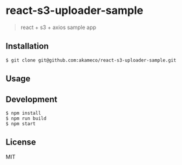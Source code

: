 # react-s3-uploader-sample

> react + s3 + axios sample app

## Installation

```
$ git clone git@github.com:akameco/react-s3-uploader-sample.git
```

## Usage

## Development

```
$ npm install
$ npm run build
$ npm start
```

## License

MIT
